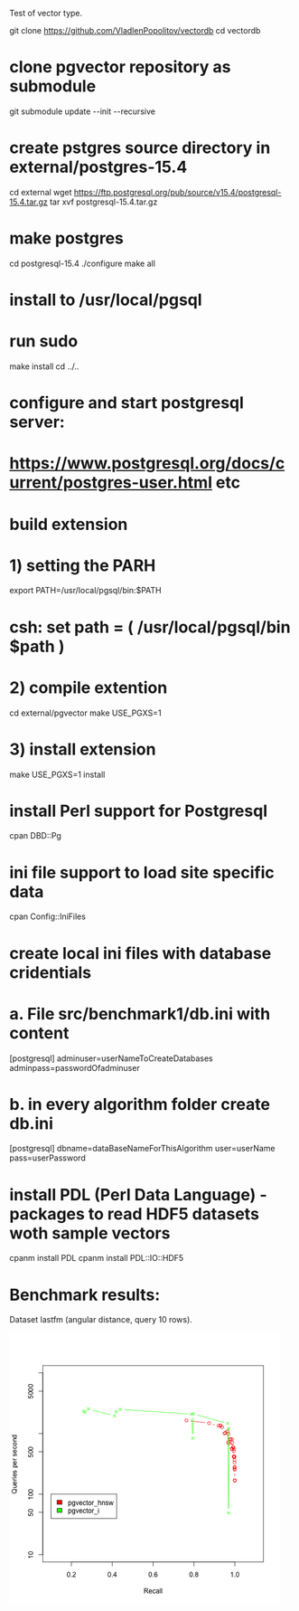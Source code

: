 Test of vector type.

git clone https://github.com/VladlenPopolitov/vectordb
cd vectordb
# clone pgvector repository as submodule
git submodule update --init --recursive
# create pstgres source directory in external/postgres-15.4
cd external 
wget https://ftp.postgresql.org/pub/source/v15.4/postgresql-15.4.tar.gz
tar xvf postgresql-15.4.tar.gz
# make postgres 
cd postgresql-15.4
./configure
make all
# install to /usr/local/pgsql
# run sudo
make install
cd ../..
# configure and start postgresql server:
# https://www.postgresql.org/docs/current/postgres-user.html etc
# build extension
# 1) setting the PARH
export PATH=/usr/local/pgsql/bin:$PATH
# csh: set path = ( /usr/local/pgsql/bin $path )

# 2) compile extention
cd external/pgvector
make USE_PGXS=1
# 3) install extension
make USE_PGXS=1 install

# install Perl support for Postgresql
cpan DBD::Pg
# ini file support to load site specific data
cpan Config::IniFiles

# create local ini files with database cridentials
# a. File src/benchmark1/db.ini with content
[postgresql]
adminuser=userNameToCreateDatabases
adminpass=passwordOfadminuser

# b. in every algorithm folder create db.ini
[postgresql]
dbname=dataBaseNameForThisAlgorithm
user=userName
pass=userPassword

# install PDL (Perl Data Language) - packages to read HDF5 datasets woth sample vectors
cpanm install PDL
cpanm install PDL::IO::HDF5


# Benchmark results:
Dataset lastfm (angular distance, query 10 rows).

![Benchmark](results/lastfm/10/benchmark.png?raw=true "Benchmark")





